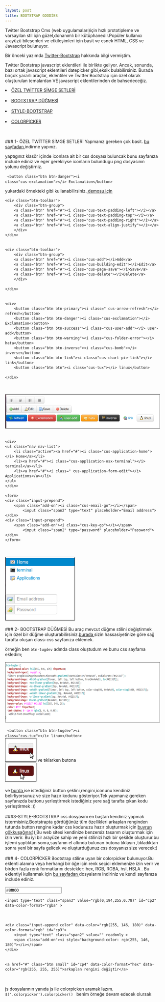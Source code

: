 ```yaml
---
layout: post
title: BOOTSTRAP GOODİES
---
```

Twitter Bootstrap Cms (web uygulamaları)için hızlı prototipleme ve varsayılan stil için güzel,donanımlı bir kütüphanedir.Popüler kullanıcı arayüzü bileşenleri ve etkileşimleri için basit ve esnek HTML, CSS ve Javascript bulunuyor.

Bir önceki yazımda <a href="http://tugdev.github.com/111/BOOTSTRAP/" >Twitter-Bootstrap</a> hakkında bilgi vermiştim.

   Twitter Bootstrap javascript eklentileri ile birlikte geliyor. Ancak, sonunda, bazı ortak javascript eklentileri datepicker gibi,eksik bulabilirsiniz. Burada birçok yararlı araçlar, eklentiler ve Twitter Bootstrap için özel olarak oluşturulan temalardan VE javascript eklentilerinden de bahsedeceğiz.
<br>
 
<li><a href="#İCON">ÖZEL TWİTTER SİMGE SETLERİ</a></li><br>
<li><a href="#DÜĞME"> BOOTSTRAP DÜĞMESİ</a></li><br>
<li><a href="#STYLE">STYLE-BOOTSTRAP </a></li><br>
<li><a href="#COLOR">COLORPİCKER</a></li><br>

<br>

###<a id="İCON"> 1- ÖZEL TWİTTER SİMGE SETLERİ </a>
Yapmanız gereken çok basit. <a href="http://favbulous.com/post/1006/create-custom-icons-for-twitter-bootstrap-easily"> bu sayfadan </a> indirme yapınız.

yaptıgınız klasör içinde iconlara ait bir css dosyası buluncak bunu sayfanıza include ediniz ve eger gerekliyse iconların bulundugu png dosyasının yolunu değiştirniz.
	
<code> &lt;button class="btn btn-danger"&gt;&lt;i class="cus-exclamation"&gt;&lt;/i&gt; Exclamation&lt;/button&gt; </code>

yukardaki örnekteki gibi kullanabilirsiniz.<a href="http://favbulous.com/demo/twitter-bootstrap-custom-icons/"> demosu için  </a>
<br>


	<div class="btn-toolbar">
		<div class="btn-group">
		<a class="btn" href="#"><i class="cus-text-padding-left"></i></a>
		<a class="btn" href="#"><i class="cus-text-padding-top"></i></a>
		<a class="btn" href="#"><i class="cus-text-padding-right"></i></a>
		<a class="btn" href="#"><i class="cus-text-align-justify"></i></a>	   
		</div>
	</div>


	<div class="btn-toolbar">
		<div class="btn-group">
		<a class="btn" href="#"><i class="cus-add"></i>Add</a>
		<a class="btn" href="#"><i class="cus-building-edit"></i>Edit</a>
		<a class="btn" href="#"><i class="cus-page-save"></i>Save</a>
		<a class="btn" href="#"><i class="cus-delete"></i>Delete</a>   
		</div>

	</div>


	<div>
		<button class="btn btn-primary"><i class=" cus-arrow-refresh"></i> refresh</button>
		<button class="btn btn-danger"><i class="cus-exclamation"></i> Exclamation</button>
		<button class="btn btn-success"><i class="cus-user-add"></i> user-add</button>
		<button class="btn btn-warning"><i class="cus-folder-error"></i> hata</button>
		<button class="btn btn-inverse"><i class="cus-bomb"></i> inverse</button>
		<button class="btn btn-link"><i class="cus-chart-pie-link"></i> link</button>
		<button class="btn btn"><i class="cus-tux"></i> linux</button>
	
	</div>	
<br>
<br>

<img src="/images/icons.png" name="resim" border="1" />
<br>
<br>

	<div>
	<ul class="nav nav-list">
		<li class="active"><a href="#"><i class="cus-application-home"></i> Home</a></li>
		<li><a href="#"><i class="cus-application-osx-terminal"></i> terminal</a></li>
		<li><a href="#"><i class=" cus-application-form-edit"></i> Applications</a></li>
	</ul>
	</div>
	
	<form>
	<div class="input-prepend">
		<span class="add-on"><i class="cus-email-go"></i></span>
	        <input class="span2" type="text" placeholder="Email address">
	</div>
	<div class="input-prepend">
		<span class="add-on"><i class="cus-key-go"></i></span>
	        <input class="span2" type="password" placeholder="Password">
	</div>
	</form>
<br>
<br>
<img src="/images/icons2.png" name="resim" border="1" />
<br>
<br>
###<a id="DÜĞME"> 2- BOOTSTRAP DÜĞMESİ </a>
Bu araç mevcut düğme stilini değiştirmek için özel bir düğme oluşturabilirsiniz.<a href="http://charliepark.org/bootstrap_buttons/">burada </a>sizin hassasiyetinize göre sağ tarafta oluşan classı css sayfanıza eklemek.

örneğin ben <code>btn-tugdev</code> adında class oluştudum ve bunu css sayfama ekledim;
<br>
<br>
<img src="/images/class.png" name="resim" border="1" />
<br>

<code> &lt;button class="btn btn-tugdev"&gt;&lt;i class="cus-tux"&gt;&lt;/i&gt; linux&lt;/button&gt; </code>
<br>
<img src="/images/yeni.png" name="resim" border="1" /> 
ve tıklarken butona <br> <img src="/images/yeni1.png" name="resim" border="1" />
<br>
<br>
ve <a href="http://www.plugolabs.com/twitter-bootstrap-button-generator/">burda </a> ise istediğiniz button şeklini,rengini,iconunu kendiniz belirliyorsunuz ve size hazır kodunu gösteriyor.Tek yapmanız gereken sayfanızda buttonu yerleştirmek istediğiniz yere sağ tarafta çıkan kodu yerleştirmek :))
<br>
<br>
###<a id="STYLE">3-STYLE-BOOTSTRAP </a>
css dosyasını en baştan kendiniz yapmak istermisiniz.Bootstrapta gördüğünüz tüm özellikleri arkaplan renginden tutunda button rengine kadar css kodunuzu hazır oluşturmak için <a href="http://stylebootstrap.info/"> buyrun gökkuşağına:)) </a> 
Bu web sitesi kendinize benzersiz tasarım oluşturmak için izin verir. Bu iyi bir arayüze sahip ve yeni stilinizi hızlı bir şekilde oluşturur.bu işlemi yaptıktan sonra,sayfanın el altında bulunan butona tıklayın ,tıkladıktan sonra yeni bir sayfa gelicek ve oluşturduğunuz css dosyanızı size verecek:)
<br>
<br>
###<a id="COLOR"> 4- COLORPİCKER</a>
Bootstrap stiline uyan bir colorpicker bulunuyor.Bu eklenti alanına veya herhangi bir öğe için renk seçici eklemenize izin verir ve birden fazla renk formatlarını destekler: hex, RGB, RGBA, hsl, HSLA . Bu eklentiyi kullanmak için <a href="http://www.eyecon.ro/bootstrap-colorpicker/" >bu sayfadan </a> dosyalarını indiriniz ve kendi sayfanıza include ediniz.
<br>
<br>
	<input type="text" class="span1" value="#8fff00" id="cp1" > 


	<input type="text" class="span3" value="rgb(0,194,255,0.78)" id="cp2" data-color-format="rgba" >



	<div class="input-append color" data-color="rgb(255, 146, 180)" data-color-format="rgb" id="cp3">
		<input type="text" class="span2" value="" readonly >
		<span class="add-on"><i style="background-color: rgb(255, 146, 180)"></i></span>
	</div>


	<a href="#" class="btn small" id="cp4" data-color-format="hex" data-color="rgb(255, 255, 255)">arkaplan rengini değiştir</a>
<br>
<br> js dosyalarının yanıda js ile colorpickerı aramak lazım.<code> $('.colorpicker').colorpicker() </code> benim örneğe devam edecek olursak 
<br>
	<script>
		$(function(){
			window.prettyPrint && prettyPrint()
			$('#cp1').colorpicker({
				format: 'hex'
			});
			$('#cp2').colorpicker();
			$('#cp3').colorpicker();
			var bodyStyle = $('body')[0].style;
			$('#cp4').colorpicker().on('changeColor', function(ev){
			bodyStyle.backgroundColor = ev.color.toHex();
			});

		});
	</script>
<br>
<br>
<img src="/images/colorpicker.png" name="resim" border="1" />
<br><br>

